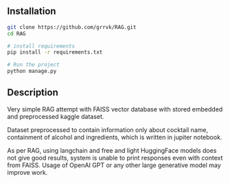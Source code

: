 ## Installation

```bash
git clone https://github.com/grrvk/RAG.git
cd RAG

# install requirements
pip install -r requirements.txt

# Run the project
python manage.py
```

## Description

Very simple RAG attempt with FAISS vector database with stored embedded and preprocessed kaggle dataset.    

Dataset preprocessed to contain information only about cocktail name, containment of alcohol and ingredients, 
which is written in jupiter notebook.

As per RAG, using langchain and free and light HuggingFace models does not give good results, 
system is unable to print responses even with context from FAISS. Usage of OpenAI GPT or any other large generative model 
may improve work.